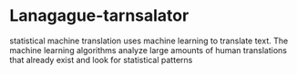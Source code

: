 # Lanagague-tarnsalator
statistical machine translation uses machine learning to translate text. The machine learning algorithms analyze large amounts of human translations that already exist and look for statistical patterns
